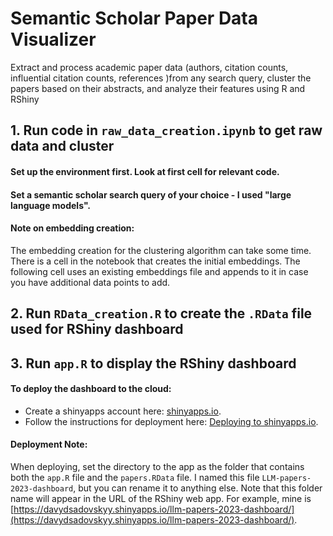 # Semantic Scholar Paper Data Visualizer
Extract and process academic paper data (authors, citation counts, influential citation counts, references )from any search query, cluster the papers based on their abstracts, and analyze their features using R and RShiny

## 1. Run code in `raw_data_creation.ipynb` to get raw data and cluster

#### Set up the environment first. Look at first cell for relevant code.

#### Set a semantic scholar search query of your choice - I used "large language models".

#### Note on embedding creation:
The embedding creation for the clustering algorithm can take some time. There is a cell in the notebook that creates the initial embeddings. The following cell uses an existing embeddings file and appends to it in case you have additional data points to add.

## 2. Run `RData_creation.R` to create the `.RData` file used for RShiny dashboard

## 3. Run `app.R` to display the RShiny dashboard

#### To deploy the dashboard to the cloud:
- Create a shinyapps account here: [shinyapps.io](https://www.shinyapps.io).
- Follow the instructions for deployment here: [Deploying to shinyapps.io](https://shiny.posit.co/r/articles/share/shinyapps/).

#### Deployment Note:
When deploying, set the directory to the app as the folder that contains both the `app.R` file and the `papers.RData` file. I named this file `LLM-papers-2023-dashboard`, but you can rename it to anything else. Note that this folder name will appear in the URL of the RShiny web app. For example, mine is [https://davydsadovskyy.shinyapps.io/llm-papers-2023-dashboard/](https://davydsadovskyy.shinyapps.io/llm-papers-2023-dashboard/).



